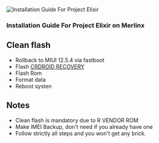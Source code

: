 ![Installation Guide For Project Elixir](https://i.imgur.com/3UmK6nS.png "Installation")

### Installation Guide For Project Elixir on Merlinx

## Clean flash

- Rollback to MIUI 12.5.4 via fastboot
- Flash [CRDROID RECOVERY](https://t.me/kaikuwu/36?single)
- Flash Rom
- Format data
- Reboot systen

## Notes
- Clean flash is mandatory due to R VENDOR ROM 
- Make IMEI Backup, don't need if you already have one
- Follow strictly all steps and you won't get any brick.
